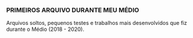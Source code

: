 ### PRIMEIROS ARQUIVO DURANTE MEU MÉDIO
Arquivos soltos, pequenos testes e trabalhos mais desenvolvidos que fiz durante o Médio (2018 - 2020). </br>
